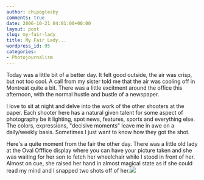 ```yaml
---
author: chipoglesby
comments: true
date: 2006-10-21 04:01:00+00:00
layout: post
slug: my-fair-lady
title: My Fair Lady...
wordpress_id: 95
categories:
- Photojournalism
---
```


Today was a little bit of a better day.  It felt good outside, the air was crisp, but not too cool.  A call from my sister told me that the air was cooling off in Montreat quite a bit.  There was a little excitment around the office this afternoon, with the normal hustle and bustle of a newspaper.  
  
I love to sit at night and delve into the work of the other shooters at the paper.  Each shooter here has a natural given talent for some aspect of photography be it lighting, spot news, features, sports and everything else.  The colors, expressions, "decisive moments" leave me in awe on a daily/weekly basis.  Sometimes I just want to know how they got the shot.  
  
Here's a quite moment from the fair the other day.  There was a little old lady at the Oval Offfice display where you can have your picture taken and she was waiting for her son to fetch her wheelchair while I stood in front of her.  Almost on cue, she raised her hand in almost magical state as if she could read my mind and I snapped two shots off of her.[![](http://photos1.blogger.com/blogger2/1441/2633/400/fair1.jpg)](http://photos1.blogger.com/blogger2/1441/2633/1600/fair1.jpg)
